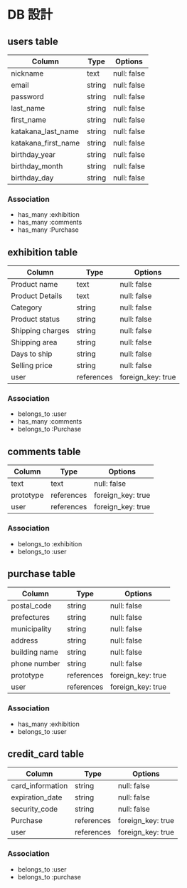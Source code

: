 # DB 設計

## users table

| Column              | Type                | Options                 |
|---------------------|---------------------|-------------------------|
| nickname            | text                | null: false             |
| email               | string              | null: false             |
| password            | string              | null: false             |
| last_name           | string              | null: false             |
| first_name          | string              | null: false             |
| katakana_last_name  | string              | null: false             |
| katakana_first_name | string              | null: false             |
| birthday_year       | string              | null: false             |
| birthday_month      | string              | null: false             |
| birthday_day        | string              | null: false             |

### Association

* has_many :exhibition
* has_many :comments
* has_many :Purchase


## exhibition table

| Column              | Type                | Options                |
|---------------------|---------------------|------------------------|
| Product name        | text                | null: false            |
| Product Details     | text                | null: false            |
| Category            | string              | null: false            |
| Product status      | string              | null: false            |
| Shipping charges    | string              | null: false            |
| Shipping area       | string              | null: false            |
| Days to ship        | string              | null: false            |
| Selling price       | string              | null: false            |
| user                | references          | foreign_key: true      |

### Association

- belongs_to :user
- has_many :comments
- belongs_to :Purchase

## comments table

| Column             | Type                | Options                 |
|--------------------|---------------------|-------------------------|
| text               | text                | null: false             |
| prototype          | references          | foreign_key: true       |
| user               | references          | foreign_key: true       |

### Association

- belongs_to :exhibition
- belongs_to :user


## purchase table

| Column             | Type                | Options                 |
|--------------------|---------------------|-------------------------|
| postal_code        | string              | null: false             |
| prefectures        | string              | null: false             |
| municipality       | string              | null: false             |
| address            | string              | null: false             |
| building name      | string              | null: false             |
| phone number       | string              | null: false             |
| prototype          | references          | foreign_key: true       |
| user               | references          | foreign_key: true       |

### Association

- has_many :exhibition
- belongs_to :user

## credit_card table

| Column             | Type                | Options                 |
|--------------------|---------------------|-------------------------|
| card_information   | string              | null: false             |
| expiration_date    | string              | null: false             |
| security_code      | string              | null: false             |
| Purchase           | references          | foreign_key: true       |
| user               | references          | foreign_key: true       |

### Association

- belongs_to :user
- belongs_to :purchase